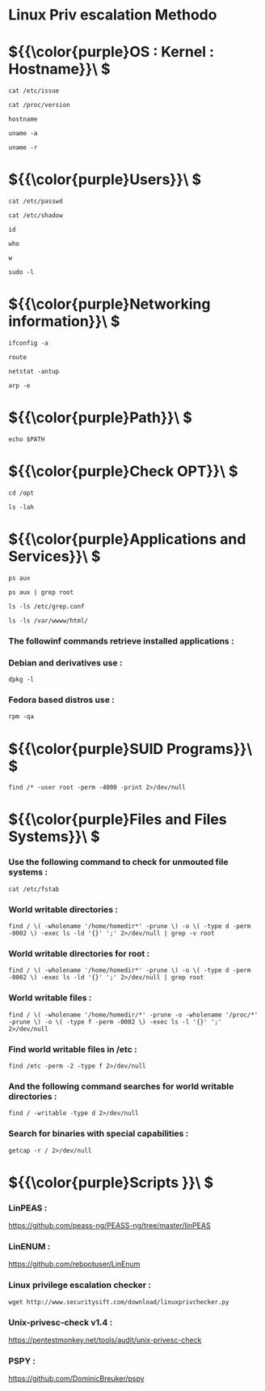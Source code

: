 # Linux Priv escalation Methodo

# ${{\color{purple}OS : Kernel : Hostname}}\ $

`cat /etc/issue`

`cat /proc/version`

`hostname`

`uname -a`

`uname -r`

# ${{\color{purple}Users}}\ $

`cat /etc/passwd`

`cat /etc/shadow`

`id`

`who`

`w`

`sudo -l`

# ${{\color{purple}Networking information}}\ $

`ifconfig -a`

`route`

`netstat -antup`

`arp -e`

# ${{\color{purple}Path}}\ $

`echo $PATH`

# ${{\color{purple}Check OPT}}\ $

`cd /opt`

`ls -lah`

# ${{\color{purple}Applications and Services}}\ $

`ps aux`

`ps aux | grep root`

`ls -ls /etc/grep.conf`

`ls -ls /var/wwww/html/`

### The followinf commands retrieve installed applications :

### Debian and derivatives use :
`dpkg -l`
### Fedora based distros use :
`rpm -qa`

# ${{\color{purple}SUID Programs}}\ $

`find /* -user root -perm -4000 -print 2>/dev/null`

# ${{\color{purple}Files and Files Systems}}\ $

### Use the following command to check for unmouted file systems :
`cat /etc/fstab`
### World writable directories :
`find / \( -wholename '/home/homedir*' -prune \) -o \( -type d -perm -0002 \) -exec ls -ld '{}' ';' 2>/dev/null | grep -v root`
### World writable directories for root :
`find / \( -wholename '/home/homedir*' -prune \) -o \( -type d -perm -0002 \) -exec ls -ld '{}' ';' 2>/dev/null | grep root`
### World writable files :
`find / \( -wholename '/home/homedir/*' -prune -o -wholename '/proc/*' -prune \) -o \( -type f -perm -0002 \) -exec ls -l '{}' ';' 2>/dev/null`
### Find world writable files in /etc :
`find /etc -perm -2 -type f 2>/dev/null`
### And the following command searches for world writable directories :
`find / -writable -type d 2>/dev/null`
### Search for binaries with special capabilities :
`getcap -r / 2>/dev/null`

# ${{\color{purple}Scripts }}\ $

### LinPEAS :
https://github.com/peass-ng/PEASS-ng/tree/master/linPEAS

### LinENUM :
https://github.com/rebootuser/LinEnum

### Linux privilege escalation checker :
`wget http://www.securitysift.com/download/linuxprivchecker.py`

### Unix-privesc-check v1.4 :
https://pentestmonkey.net/tools/audit/unix-privesc-check

### PSPY :
https://github.com/DominicBreuker/pspy




